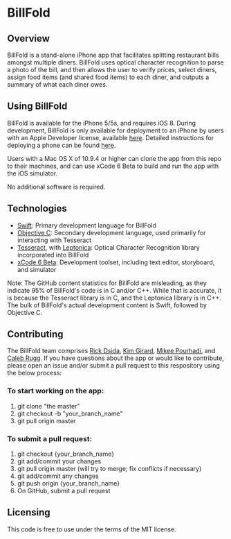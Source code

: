 BillFold
========

## Overview

BillFold is a stand-alone iPhone app that facilitates splitting restaurant bills amongst multiple diners. BillFold uses optical character recognition to parse a photo of the bill, and then allows the user to verify prices, select diners, assign food items (and shared food items) to each diner, and outputs a summary of what each diner owes.

## Using BillFold

BillFold is available for the iPhone 5/5s, and requires iOS 8. During development, BillFold is only available for deployment to an iPhone by users with an Apple Developer license, available [here](https://developer.apple.com/programs/ios/). Detailed instructions for deploying a phone can be found [here](http://mobiforge.com/design-development/deploying-iphone-apps-real-devices).

Users with a Mac OS X of 10.9.4 or higher can clone the app from this repo to their machines, and can use xCode 6 Beta to build and run the app with the iOS simulator. 

No additional software is required.

## Technologies

- [Swift](https://developer.apple.com/swift/): Primary development language for BillFold
- [Objective C](https://developer.apple.com/library/mac/documentation/Cocoa/Conceptual/ProgrammingWithObjectiveC/Introduction/Introduction.html): Secondary development language, used primarily for interacting with Tesseract
- [Tesseract](https://code.google.com/p/tesseract-ocr/), with [Leptonica](http://leptonica.com/): Optical Character Recognition library incorporated into BillFold
- [xCode 6 Beta](https://developer.apple.com/xcode/): Development toolset, including text editor, storyboard, and simulator

Note: The GitHub content statistics for BillFold are misleading, as they indicate 95% of BillFold's code is in C and/or C++. While that is accurate, it is because the Tesseract library is in C, and the Leptonica library is in C++. The bulk of BillFold's actual development content is Swift, followed by Objective C.

## Contributing

The BillFold team comprises [Rick Dsida](mailto:rick.dsida@icloud.com), [Kim Girard](mailto:kimberley.girard@gmail.com), [Mikee Pourhadi](mailto:mikeepourhadi@gmail.com), and [Caleb Rugg](mailto:calebrugg@gmail.com). If you have questions about the app or would like to contribute, please open an issue and/or submit a pull request to this respository using the below process:

### To start working on the app:
1. git clone "the master"
2. git checkout -b "your_branch_name"
3. git pull origin master

### To submit a pull request:
1. git checkout {your_branch_name}
2. git add/commit your changes
3. git pull origin master (will try to merge; fix conflicts if necessary)
4. git add/commit any changes
5. git push origin {your_branch_name}
6. On GitHub, submit a pull request

## Licensing

This code is free to use under the terms of the MIT license.
